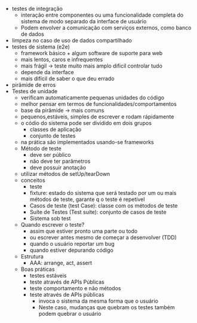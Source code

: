 - testes de integração
	- interação entre componentes ou uma funcionalidade completa do sistema de modo separado da interface de usuário
	- Podem envolver a comunicação com serviços externos, como banco de dados
- limpeza no caso de uso de dados compartilhado
- testes de sistema (e2e)
	- framework básico + algum software de suporte para web
	- mais lentos, caros e infrequentes
	- mais frágil -> teste muito mais amplo dificil controlar tudo
	- depende da interface
	- mais difícil de saber o que deu errado
- pirâmide de erros
- Testes de unidade
	- verificam automaticamente pequenas unidades do código
	- melhor pensar em termos de funcionalidades/comportamentos
	- base da pirâmide -> mais comuns
	- pequenos,estáveis, simples de escrever e rodam rápidamente
	- o códio do sistema pode ser dividido em dois grupos
		- classes de aplicação
		- conjunto de testes
	- na prática são implementados usando-se frameworks
	- Método de teste
		- deve ser público
		- não deve ter parâmetros
		- deve possuir anotação
	- utilizar métodos de setUp/tearDown
	- conceitos
		- teste
		- fixture: estado do sistema que será testado por um ou mais métodos de teste, garante q o teste é repetível
		- Casos de teste (test Case): classe com os métodos de teste
		- Suíte de Testes (Test suite): conjunto de casos de teste
		- Sistema sob test
	- Quando escrever o teste?
		- assim que estiver pronto uma parte ou todo
		- ou escrever antes mesmo de começar a desenvolver (TDD)
		- quando o usuário reportar um bug
		- quando estiver depurando código
	- Estrutura
		- AAA: arrange, act, assert
	- Boas práticas
		- testes estáveis
		- teste através de APIs Públicas
		- teste comportamento e não métodos
		- teste através de APIs públicas
			- invoca o sistema da mesma forma que o usuário
			- Neste caso, mudanças que quebram os testes também podem quebrar o usuário